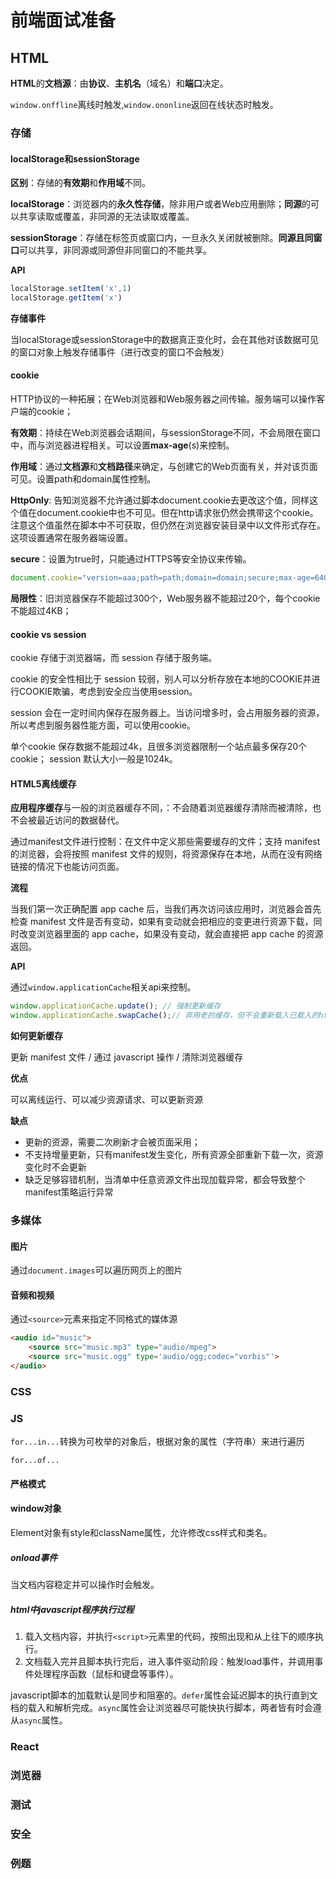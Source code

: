 # 前端面试准备

## HTML

**HTML**的**文档源**：由**协议**、**主机名**（域名）和**端口**决定。

`window.onffline`离线时触发,`window.ononline`返回在线状态时触发。

### 存储

#### localStorage和sessionStorage

**区别**：存储的**有效期**和**作用域**不同。

**localStorage**：浏览器内的**永久性存储**，除非用户或者Web应用删除；**同源**的可以共享读取或覆盖，非同源的无法读取或覆盖。

**sessionStorage**：存储在标签页或窗口内，一旦永久关闭就被删除。**同源且同窗口**可以共享，非同源或同源但非同窗口的不能共享。
            
**API**

```javascript
localStorage.setItem('x',1)
localStorage.getItem('x')
```

**存储事件**

当localStorage或sessionStorage中的数据真正变化时，会在其他对该数据可见的窗口对象上触发存储事件（进行改变的窗口不会触发）

#### cookie

HTTP协议的一种拓展；在Web浏览器和Web服务器之间传输。服务端可以操作客户端的cookie；

**有效期**：持续在Web浏览器会话期间，与sessionStorage不同，不会局限在窗口中，而与浏览器进程相关。可以设置**max-age**(s)来控制。

**作用域**：通过**文档源**和**文档路径**来确定，与创建它的Web页面有关，并对该页面可见。设置path和domain属性控制。

**HttpOnly**: 告知浏览器不允许通过脚本document.cookie去更改这个值，同样这个值在document.cookie中也不可见。但在http请求张仍然会携带这个cookie。注意这个值虽然在脚本中不可获取，但仍然在浏览器安装目录中以文件形式存在。这项设置通常在服务器端设置。

**secure**：设置为true时，只能通过HTTPS等安全协议来传输。

```javascript
document.cookie="version=aaa;path=path;domain=domain;secure;max-age=64000"
```

**局限性**：旧浏览器保存不能超过300个，Web服务器不能超过20个，每个cookie不能超过4KB；

#### cookie vs session

cookie 存储于浏览器端，而 session 存储于服务端。

cookie 的安全性相比于 session 较弱，别人可以分析存放在本地的COOKIE并进行COOKIE欺骗，考虑到安全应当使用session。

session 会在一定时间内保存在服务器上。当访问增多时，会占用服务器的资源，所以考虑到服务器性能方面，可以使用cookie。

单个cookie 保存数据不能超过4k，且很多浏览器限制一个站点最多保存20个cookie； session 默认大小一般是1024k。

#### HTML5离线缓存

**应用程序缓存**与一般的浏览器缓存不同，：不会随着浏览器缓存清除而被清除，也不会被最近访问的数据替代。

通过manifest文件进行控制：在文件中定义那些需要缓存的文件；支持 manifest 的浏览器，会将按照 manifest 文件的规则，将资源保存在本地，从而在没有网络链接的情况下也能访问页面。

**流程**

当我们第一次正确配置 app cache 后，当我们再次访问该应用时，浏览器会首先检查 manifest 文件是否有变动，如果有变动就会把相应的变更进行资源下载，同时改变浏览器里面的 app cache，如果没有变动，就会直接把 app cache 的资源返回。

**API**

通过`window.applicationCache`相关api来控制。

```javascript
window.applicationCache.update(); // 强制更新缓存
window.applicationCache.swapCache();// 弃用老的缓存，但不会重新载入已载入的html文件，图片等资源
```

**如何更新缓存**

更新 manifest 文件  / 通过 javascript 操作 / 清除浏览器缓存

**优点**

可以离线运行、可以减少资源请求、可以更新资源

**缺点**

+ 更新的资源，需要二次刷新才会被页面采用；
+ 不支持增量更新，只有manifest发生变化，所有资源全部重新下载一次，资源变化时不会更新
+ 缺乏足够容错机制，当清单中任意资源文件出现加载异常，都会导致整个manifest策略运行异常

### 多媒体

#### 图片

通过`document.images`可以遍历网页上的图片

#### 音频和视频

通过`<source>`元素来指定不同格式的媒体源

```html
<audio id="music">
	<source src="music.mp3" type="audio/mpeg">
	<source src="music.ogg" type='audio/ogg;codec="vorbis"'>
</audio>
```



### CSS



### JS

`for...in...`转换为可枚举的对象后，根据对象的属性（字符串）来进行遍历

`for...of...`

#### 严格模式

#### window对象

Element对象有style和className属性，允许修改css样式和类名。

##### onload事件

当文档内容稳定并可以操作时会触发。

##### html中javascript程序执行过程

1. 载入文档内容，并执行`<script>`元素里的代码，按照出现和从上往下的顺序执行。
2. 文档载入完并且脚本执行完后，进入事件驱动阶段：触发load事件，并调用事件处理程序函数（鼠标和键盘等事件）。

javascript脚本的加载默认是同步和阻塞的。`defer`属性会延迟脚本的执行直到文档的载入和解析完成。`async`属性会让浏览器尽可能快执行脚本，两者皆有时会遵从`async`属性。

### React

### 浏览器

### 测试

### 安全

### 例题

